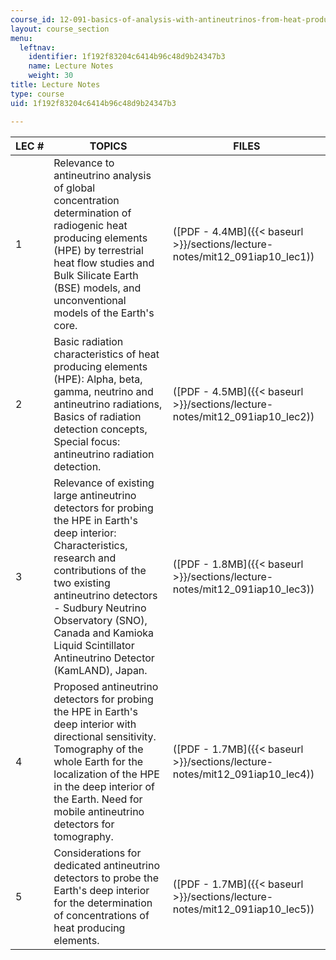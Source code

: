 ```yaml
---
course_id: 12-091-basics-of-analysis-with-antineutrinos-from-heat-producing-elements-k-u-th-in-the-earth-january-iap-2010
layout: course_section
menu:
  leftnav:
    identifier: 1f192f83204c6414b96c48d9b24347b3
    name: Lecture Notes
    weight: 30
title: Lecture Notes
type: course
uid: 1f192f83204c6414b96c48d9b24347b3

---
```


| LEC # | TOPICS | FILES |
| --- | --- | --- |
| 1 | Relevance to antineutrino analysis of global concentration determination of radiogenic heat producing elements (HPE) by terrestrial heat flow studies and Bulk Silicate Earth (BSE) models, and unconventional models of the Earth's core. | ([PDF - 4.4MB]({{< baseurl >}}/sections/lecture-notes/mit12_091iap10_lec1)) |
| 2 | Basic radiation characteristics of heat producing elements (HPE): Alpha, beta, gamma, neutrino and antineutrino radiations, Basics of radiation detection concepts, Special focus: antineutrino radiation detection. | ([PDF - 4.5MB]({{< baseurl >}}/sections/lecture-notes/mit12_091iap10_lec2)) |
| 3 | Relevance of existing large antineutrino detectors for probing the HPE in Earth's deep interior: Characteristics, research and contributions of the two existing antineutrino detectors - Sudbury Neutrino Observatory (SNO), Canada and Kamioka Liquid Scintillator Antineutrino Detector (KamLAND), Japan. | ([PDF - 1.8MB]({{< baseurl >}}/sections/lecture-notes/mit12_091iap10_lec3)) |
| 4 | Proposed antineutrino detectors for probing the HPE in Earth's deep interior with directional sensitivity. Tomography of the whole Earth for the localization of the HPE in the deep interior of the Earth. Need for mobile antineutrino detectors for tomography. | ([PDF - 1.7MB]({{< baseurl >}}/sections/lecture-notes/mit12_091iap10_lec4)) |
| 5 | Considerations for dedicated antineutrino detectors to probe the Earth's deep interior for the determination of concentrations of heat producing elements. | ([PDF - 1.7MB]({{< baseurl >}}/sections/lecture-notes/mit12_091iap10_lec5))